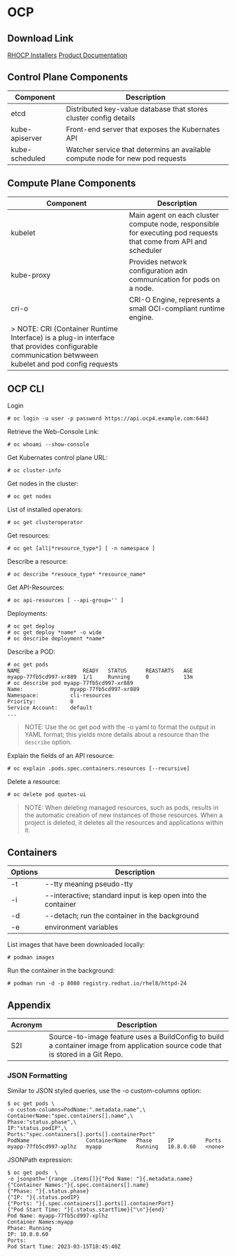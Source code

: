 # OCP

## Download Link

[RHOCP Installers](https://developers.redhat.com/products/openshift/download)
[Product Documentation]( https://access.redhat.com/documentation/en-us/openshift_container_platform/4.12)

## Control Plane Components

| Component | Description | 
| --- | --- | 
| etcd | Distributed key-value database that stores cluster config details | 
| kube-apiserver | Front-end server that exposes the Kubernates API | 
| kube-scheduled | Watcher service that determins an available compute node for new pod requests | 

## Compute Plane Components

| Component | Description | 
| --- | --- | 
| kubelet | Main agent on each cluster compute node, responsible for executing pod requests that come from API and scheduler |
| kube-proxy | Provides network configuration adn communication for pods on a node. | 
| cri-o | CRI-O Engine, represents a small OCI-compliant runtime engine. |  
> NOTE: CRI (Container Runtime Interface) is a plug-in interface that provides configurable communication betwween kubelet and pod config requests | 

## OCP CLI

Login
```
# oc login -u user -p password https://api.ocp4.example.com:6443
```

Retrieve the Web-Console Link:
```
# oc whoami --show-console
```

Get Kubernates control plane URL:
```
# oc cluster-info
```

Get nodes in the cluster:
```
# oc get nodes
```

List of installed operators:
```
# oc get clusteroperator
```

Get resources:
```
# oc get [all|*resource_type*] [ -n namespace ]
```

Describe a resource:
```
# oc describe *resouce_type* *resource_name*
```

Get API-Resources:
```
# oc api-resources [ --api-group='' ]
```

Deployments:
```
# oc get deploy
# oc get deploy *name* -o wide
# oc describe deployment *name*
```

Describe a POD:
```
# oc get pods
NAME                    READY   STATUS      REASTARTS   AGE
myapp-77fb5cd997-xr889  1/1     Running     0           13m
# oc describe pod myapp-77fb5cd997-xr889 
Name:               myapp-77fb5cd997-xr889 
Namespace:          cli-resources
Priority:           0
Service Account:    default
...
```
> NOTE: Use the oc get pod with the -o yaml to format the output in YAML format; this yields more details about a resource than the `describe` option.


Explain the fields of an API resource:
```
# oc explain .pods.spec.containers.resources [--recursive]
```

Delete a resource:
```
# oc delete pod quotes-ui
```
> NOTE: When deleting managed resources, such as pods, results in the automatic creation of new instances of those resources.  When a project is deleted, it deletes all the resources and applications within it.





## Containers

| Options | Description | 
| --- | --- |
| -t | --tty meaning pseudo-tty | 
| -i | --interactive; standard input is kep open into the container | 
| -d | --detach; run the container in the background | 
| -e | environment variables | 



List images that have been downloaded locally:
```
# podman images
```

Run the container in the background:
```
# podman run -d -p 8080 registry.redhat.io/rhel8/httpd-24
```



## Appendix

| Acronym | Description | 
| --- | --- |
| S2I | Source-to-image feature uses a BuildConfig to build a container image from application source code that is stored in a Git Repo. | 


### JSON Formatting


Similar to JSON styled queries, use the -o custom-columns option:
```
$ oc get pods \
-o custom-columns=PodName:".metadata.name",\
ContainerName:"spec.containers[].name",\
Phase:"status.phase",\
IP:"status.podIP",\
Ports:"spec.containers[].ports[].containerPort"
PodName                  ContainerName   Phase     IP          Ports
myapp-77fb5cd997-xplhz   myapp           Running   10.8.0.60   <none>
```

JSONPath expression:
```
$ oc get pods  \
-o jsonpath='{range .items[]}{"Pod Name: "}{.metadata.name}
{"Container Names:"}{.spec.containers[].name}
{"Phase: "}{.status.phase}
{"IP: "}{.status.podIP}
{"Ports: "}{.spec.containers[].ports[].containerPort}
{"Pod Start Time: "}{.status.startTime}{"\n"}{end}'
Pod Name: myapp-77fb5cd997-xplhz
Container Names:myapp
Phase: Running
IP: 10.8.0.60
Ports:
Pod Start Time: 2023-03-15T18:45:40Z
```
